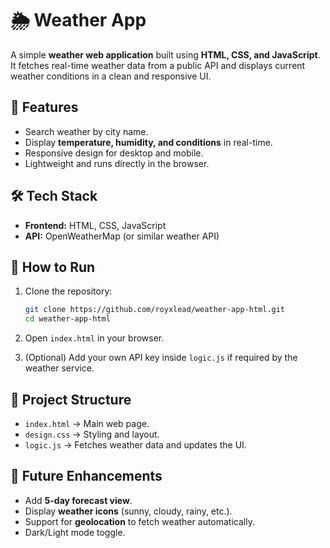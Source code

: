 # 🌦️ Weather App

A simple **weather web application** built using **HTML, CSS, and JavaScript**. It fetches real-time weather data from a public API and displays current weather conditions in a clean and responsive UI.

## 📌 Features

* Search weather by city name.
* Display **temperature, humidity, and conditions** in real-time.
* Responsive design for desktop and mobile.
* Lightweight and runs directly in the browser.

## 🛠️ Tech Stack

* **Frontend:** HTML, CSS, JavaScript
* **API:** OpenWeatherMap (or similar weather API)

## 🚀 How to Run

1. Clone the repository:

   ```bash
   git clone https://github.com/royxlead/weather-app-html.git
   cd weather-app-html
   ```

2. Open `index.html` in your browser.

3. (Optional) Add your own API key inside `logic.js` if required by the weather service.

## 📂 Project Structure

* `index.html` → Main web page.
* `design.css` → Styling and layout.
* `logic.js` → Fetches weather data and updates the UI.

## 🔮 Future Enhancements

* Add **5-day forecast view**.
* Display **weather icons** (sunny, cloudy, rainy, etc.).
* Support for **geolocation** to fetch weather automatically.
* Dark/Light mode toggle.

